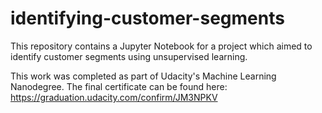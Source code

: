 # identifying-customer-segments

This repository contains a Jupyter Notebook for a project which aimed to identify customer segments using unsupervised learning.

This work was completed as part of Udacity's Machine Learning Nanodegree. The final certificate can be found here: https://graduation.udacity.com/confirm/JM3NPKV
